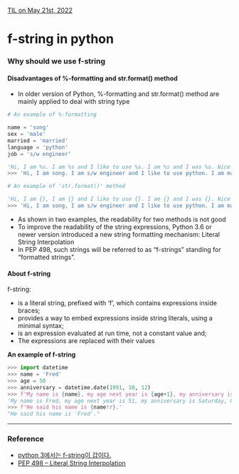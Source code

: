 [TIL on May 21st, 2022](../../TIL/2022/05/05-21-2022.md)
# **f-string in python**

### Why should we use f-string
#### Disadvantages of %-formatting and str.format() method
- In older version of Python, %-formatting and str.format() method are mainly applied to deal with string type

```python
# An example of %-formatting

name = 'song'
sex = 'male'
married = 'married'
language = 'python'
job = 's/w engineer'

'Hi, I am %s. I am %s and I like to use %s. I am %s and I was %s. Nice to meet you.' % (name, job, language, sex, married)
>>> 'Hi, I am song. I am s/w engineer and I like to use python. I am male and I was married. Nice to meet you.'
```
```python
# An example of 'str.format()' method

'Hi, I am {}, I am {} and I like to use {}. I am {} and I was {}. Nice to meet you.'.format(name, job, language, sex, married)
>>> 'Hi, I am song, I am s/w engineer and I like to use python. I am male and I was married. Nice to meet you.'
```

- As shown in two examples, the readability for two methods is not good
- To improve the readability of the string expressions, Python 3.6 or newer version introduced a new string formatting mechanism: Literal String Interpolation
- In PEP 498, such strings will be referred to as “f-strings” standing for “formatted strings”.

#### About f-string
f-string:
- is a literal string, prefixed with ‘f’, which contains expressions inside braces;
- provides a way to embed expressions inside string literals, using a minimal syntax;
- is an expression evaluated at run time, not a constant value and;
- The expressions are replaced with their values

**An example of f-string**
```py
>>> import datetime
>>> name = 'Fred'
>>> age = 50
>>> anniversary = datetime.date(1991, 10, 12)
>>> f'My name is {name}, my age next year is {age+1}, my anniversary is {anniversary:%A, %B %d, %Y}.'
'My name is Fred, my age next year is 51, my anniversary is Saturday, October 12, 1991.'
>>> f'He said his name is {name!r}.'
"He said his name is 'Fred'."
```
___

### Reference
- [python 3에서는 f-string이 갑이다.](https://bluese05.tistory.com/70)
- [PEP 498 – Literal String Interpolation](https://peps.python.org/pep-0498/)